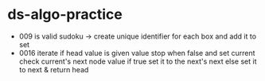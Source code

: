 # ds-algo-practice

- 009 is valid sudoku -> create unique identifier for each box and add it to set
- 0016 iterate if head value is given value stop when false and set current check current's next node value if true set it to the next's next else set it to next & return head